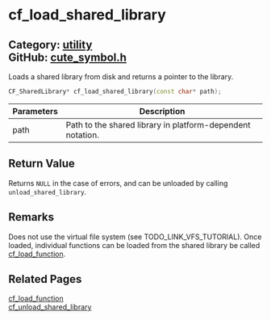 [](../header.md ':include')

# cf_load_shared_library

Category: [utility](https://github.com/RandyGaul/cute_framework/blob/master/docs/api_reference?id=utility)  
GitHub: [cute_symbol.h](https://github.com/RandyGaul/cute_framework/blob/master/include/cute_symbol.h)  
---

Loads a shared library from disk and returns a pointer to the library.

```cpp
CF_SharedLibrary* cf_load_shared_library(const char* path);
```

Parameters | Description
--- | ---
path | Path to the shared library in platform-dependent notation.

## Return Value

Returns `NULL` in the case of errors, and can be unloaded by calling `unload_shared_library`.

## Remarks

Does not use the virtual file system (see TODO_LINK_VFS_TUTORIAL). Once loaded, individual functions can be loaded from the shared
library be called [cf_load_function](https://github.com/RandyGaul/cute_framework/blob/master/docs/utility/cf_load_function.md).

## Related Pages

[cf_load_function](https://github.com/RandyGaul/cute_framework/blob/master/docs/utility/cf_load_function.md)  
[cf_unload_shared_library](https://github.com/RandyGaul/cute_framework/blob/master/docs/utility/cf_unload_shared_library.md)  
